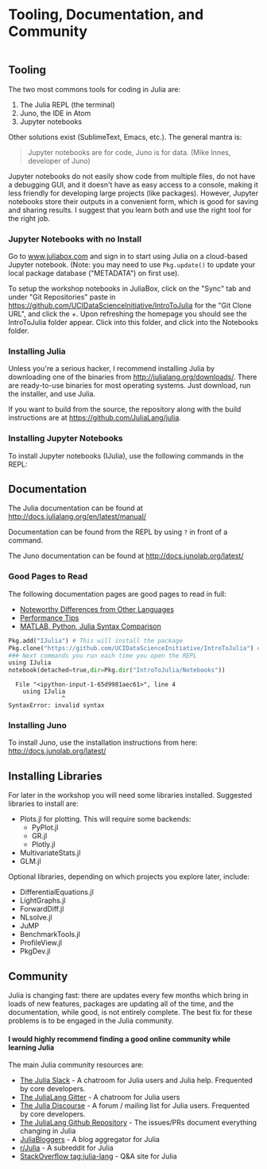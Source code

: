 
# Tooling, Documentation, and Community


```python

```

## Tooling

The two most commons tools for coding in Julia are:

1. The Julia REPL (the terminal)
2. Juno, the IDE in Atom
3. Jupyter notebooks

Other solutions exist (SublimeText, Emacs, etc.). The general mantra is:

> Jupyter notebooks are for code, Juno is for data. (Mike Innes, developer of Juno)

Jupyter notebooks do not easily show code from multiple files, do not have a debugging GUI, and it doesn't have as easy access to a console, making it less friendly for developing large projects (like packages). However, Jupyter notebooks store their outputs in a convenient form, which is good for saving and sharing results. I suggest that you learn both and use the right tool for the right job.

### Jupyter Notebooks with no Install

Go to www.juliabox.com and sign in to start using Julia on a cloud-based Jupyter notebook. (Note: you may need to use `Pkg.update()` to update your local package database ("METADATA") on first use).

To setup the workshop notebooks in JuliaBox, click on the "Sync" tab and under "Git Repositories" paste in https://github.com/UCIDataScienceInitiative/IntroToJulia for the "Git Clone URL", and click the +. Upon refreshing the homepage you should see the IntroToJulia folder appear. Click into this folder, and click into the Notebooks folder.

### Installing Julia

Unless you're a serious hacker, I recommend installing Julia by downloading one of the binaries from http://julialang.org/downloads/. There are ready-to-use binaries for most operating systems. Just download, run the installer, and use Julia.

If you want to build from the source, the repository along with the build instructions are at https://github.com/JuliaLang/julia.  

### Installing Jupyter Notebooks

To install Jupyter notebooks (IJulia), use the following commands in the REPL:

## Documentation

The Julia documentation can be found at http://docs.julialang.org/en/latest/manual/

Documentation can be found from the REPL by using `?` in front of a command.

The Juno documentation can be found at http://docs.junolab.org/latest/

### Good Pages to Read

The following documentation pages are good pages to read in full:

- [Noteworthy Differences from Other Languages](http://docs.julialang.org/en/release-0.5/manual/noteworthy-differences/)
- [Performance Tips](http://docs.julialang.org/en/release-0.5/manual/performance-tips/)
- [MATLAB, Python, Julia Syntax Comparison](http://cheatsheets.quantecon.org/)


```python
Pkg.add("IJulia") # This will install the package
Pkg.clone("https://github.com/UCIDataScienceInitiative/IntroToJulia") # Clone the IntroToJulia Repo
### Next commands you run each time you open the REPL
using IJulia
notebook(detached=true,dir=Pkg.dir("IntroToJulia/Notebooks"))
```


      File "<ipython-input-1-65d9981aec61>", line 4
        using IJulia
                   ^
    SyntaxError: invalid syntax



### Installing Juno

To install Juno, use the installation instructions from here: http://docs.junolab.org/latest/

## Installing Libraries

For later in the workshop you will need some libraries installed. Suggested libraries to install are:

- Plots.jl for plotting. This will require some backends:
  - PyPlot.jl
  - GR.jl
  - Plotly.jl
- MultivariateStats.jl
- GLM.jl

Optional libraries, depending on which projects you explore later, include:

- DifferentialEquations.jl
- LightGraphs.jl
- ForwardDiff.jl
- NLsolve.jl
- JuMP
- BenchmarkTools.jl
- ProfileView.jl
- PkgDev.jl

## Community

Julia is changing fast: there are updates every few months which bring in loads of new features, packages are updating all of the time, and the documentation, while good, is not entirely complete. The best fix for these problems is to be engaged in the Julia community.

#### I would highly recommend finding a good online community while learning Julia

The main Julia community resources are:

- [The Julia Slack](https://slackinvite.julialang.org/) - A chatroom for Julia users and Julia help. Frequented by core developers.
- [The JuliaLang Gitter](https://gitter.im/JuliaLang/julia) - A chatroom for Julia users
- [The Julia Discourse](https://discourse.julialang.org/) - A forum / mailing list for Julia users. Frequented by core developers.
- [The JuliaLang Github Repository](https://github.com/JuliaLang/julia) - The issues/PRs document everything changing in Julia
- [JuliaBloggers](http://www.juliabloggers.com/) - A blog aggregator for Julia
- [r/Julia](https://www.reddit.com/r/Julia/) - A subreddit for Julia
- [StackOverflow tag:julia-lang](http://stackoverflow.com/questions/tagged/julia-lang) - Q&A site for Julia
